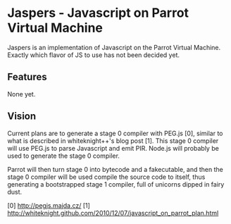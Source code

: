 Jaspers - Javascript on Parrot Virtual Machine
==============================================

Jaspers is an implementation of Javascript on the Parrot Virtual Machine. Exactly
which flavor of JS to use has not been decided yet.


Features
--------

None yet.


Vision
------------
Current plans are to generate a stage 0 compiler with PEG.js [0], similar to
what is described in whiteknight++'s blog post [1]. This stage 0 compiler will
use PEG.js to parse Javascript and emit PIR. Node.js will probably be used
to generate the stage 0 compiler.

Parrot will then turn stage 0 into bytecode and a fakecutable, and then the
stage 0 compiler will be used compile the source code to itself, thus
generating a bootstrapped stage 1 compiler, full of unicorns dipped in fairy dust.



[0] http://pegjs.majda.cz/
[1] http://whiteknight.github.com/2010/12/07/javascript_on_parrot_plan.html
